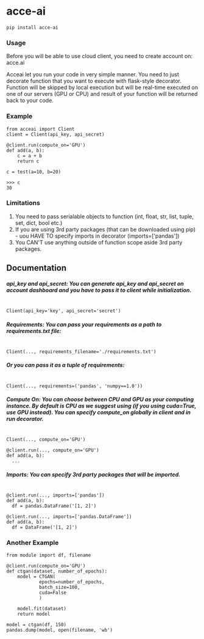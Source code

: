 # acce-ai
```pip install acce-ai```

### Usage
Before you will be able to use cloud client, you need to create account on:  acce.ai

Acceai let you run your code in very simple manner.
You need to just decorate function that you want to execute with flask-style decorator.
Function will be skipped by local execution but will be real-time executed on one of our servers (GPU or CPU) and result of your function will be returned back to your code.

### Example
```
from acceai import Client
client = Client(api_key, api_secret)

@client.run(compute_on='GPU')
def add(a, b):
    c = a + b
    return c

c = test(a=10, b=20)
```
```
>>> c
30
```
### Limitations
1. You need to pass serialable objects to function (int, float, str, list, tuple, set, dict, bool etc.)
2. If you are using 3rd party packages (that can be downloaded using pip) - uou HAVE TO specify imports in decorator (imports=['pandas'])
3. You CAN'T use anything outside of function scope aside 3rd party packages.

## Documentation
##### api_key and api_secret: You can generate api_key and api_secret on account dashboard and you have to pass it to client while initialization.
#
```
Client(api_key='key', api_secret='secret')
```
##### Requirements: You can pass your requirements as a path to requirements.txt file:
#
```
Client(..., requirements_filename='./requirements.txt')
```

##### Or you can pass it as a tuple of requirements:
#
```
Client(..., requirements=('pandas', 'numpy==1.0'))
```

##### Compute On: You can choose between CPU and GPU as your computing instance. By default is CPU as we suggest using (if you using cuda=True, use GPU instead). You can specify compute_on globally in client and in run decorator.
#
```
Client(..., compute_on='GPU')
```
```
@client.run(..., compute_on='GPU')
def add(a, b):
  ...
```
##### Imports: You can specify 3rd party packages that will be imported.
#
```
@client.run(..., imports=['pandas'])
def add(a, b):
  df = pandas.DataFrame('[1, 2]')
```
```
@client.run(..., imports=['pandas.DataFrame'])
def add(a, b):
  df = DataFrame('[1, 2]')
```
### Another Example
```
from module import df, filename

@client.run(compute_on='GPU')
def ctgan(dataset, number_of_epochs): 
    model = CTGAN(
            epochs=number_of_epochs,
            batch_size=100,
            cuda=False
            )
    
    model.fit(dataset) 
    return model

model = ctgan(df, 150)
pandas.dump(model, open(filename, 'wb')
```